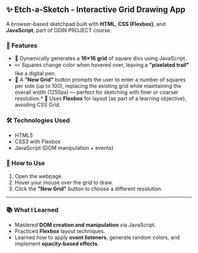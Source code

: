## ✨ Etch-a-Sketch - Interactive Grid Drawing App

A browser-based sketchpad built with **HTML**, **CSS (Flexbox)**, and **JavaScript**, part of ODIN PROJECT course.

### 🚀 Features

* 🎨 Dynamically generates a **16×16 grid** of square divs using JavaScript.
* ✏️ Squares change color when hovered over, leaving a **"pixelated trail"** like a digital pen.
* 📏 A **“New Grid”** button prompts the user to enter a number of squares per side (up to 100), replacing the existing grid while maintaining the overall width (1250px) — perfect for sketching with finer or coarser resolution.* 🧠 Uses **Flexbox** for layout (as part of a learning objective), avoiding CSS Grid.

### 🛠 Technologies Used

* HTML5
* CSS3 with Flexbox
* JavaScript (DOM manipulation + events)

### 📝 How to Use

1. Open the webpage.
2. Hover your mouse over the grid to draw.
3. Click the **"New Grid"** button to choose a different resolution.

---

### 📚 What I Learned

* Mastered **DOM creation and manipulation** via JavaScript.
* Practiced **Flexbox** layout techniques.
* Learned how to apply **event listeners**, generate random colors, and implement **opacity-based effects**.

